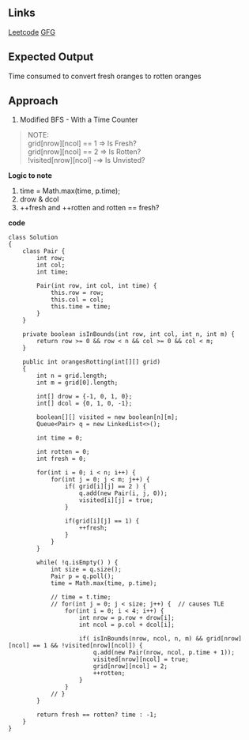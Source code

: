 ## Links
[Leetcode](https://leetcode.com/problems/rotting-oranges/description/)
[GFG](https://practice.geeksforgeeks.org/problems/rotten-oranges2536/1)

## Expected Output
Time consumed to convert fresh oranges to rotten oranges

## Approach
1. Modified BFS - With a Time Counter

>NOTE:\
> grid[nrow][ncol] == 1 => Is Fresh?\
> grid[nrow][ncol] == 2 => Is Rotten?\
> !visited[nrow][ncol] -=> Is Unvisted?

**Logic to note**
1. time = Math.max(time, p.time);
2. drow & dcol
3. ++fresh and ++rotten and rotten == fresh?

**code**
```
class Solution
{
    class Pair {
        int row;
        int col;
        int time;

        Pair(int row, int col, int time) {
            this.row = row;
            this.col = col;
            this.time = time;
        }
    }
    
    private boolean isInBounds(int row, int col, int n, int m) {
        return row >= 0 && row < n && col >= 0 && col < m;
    }
    
    public int orangesRotting(int[][] grid)
    {
        int n = grid.length;
        int m = grid[0].length;

        int[] drow = {-1, 0, 1, 0};
        int[] dcol = {0, 1, 0, -1};

        boolean[][] visited = new boolean[n][m];
        Queue<Pair> q = new LinkedList<>();
        
        int time = 0;
        
        int rotten = 0;
        int fresh = 0;

        for(int i = 0; i < n; i++) {
            for(int j = 0; j < m; j++) {
                if( grid[i][j] == 2 ) {
                    q.add(new Pair(i, j, 0));
                    visited[i][j] = true;
                }
                
                if(grid[i][j] == 1) {
                    ++fresh;
                }
            }
        }

        while( !q.isEmpty() ) {
            int size = q.size();
            Pair p = q.poll();
            time = Math.max(time, p.time);
            
            // time = t.time;
            // for(int j = 0; j < size; j++) {  // causes TLE
                for(int i = 0; i < 4; i++) {
                    int nrow = p.row + drow[i];
                    int ncol = p.col + dcol[i];

                    if( isInBounds(nrow, ncol, n, m) && grid[nrow][ncol] == 1 && !visited[nrow][ncol]) {
                        q.add(new Pair(nrow, ncol, p.time + 1));
                        visited[nrow][ncol] = true;
                        grid[nrow][ncol] = 2;
                        ++rotten;
                    }
                }
            // }
        }

        return fresh == rotten? time : -1;
    }
}
```